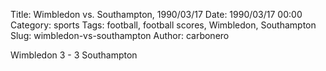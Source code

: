 Title: Wimbledon vs. Southampton, 1990/03/17
Date: 1990/03/17 00:00
Category: sports
Tags: football, football scores, Wimbledon, Southampton
Slug: wimbledon-vs-southampton
Author: carbonero


Wimbledon 3 - 3 Southampton
